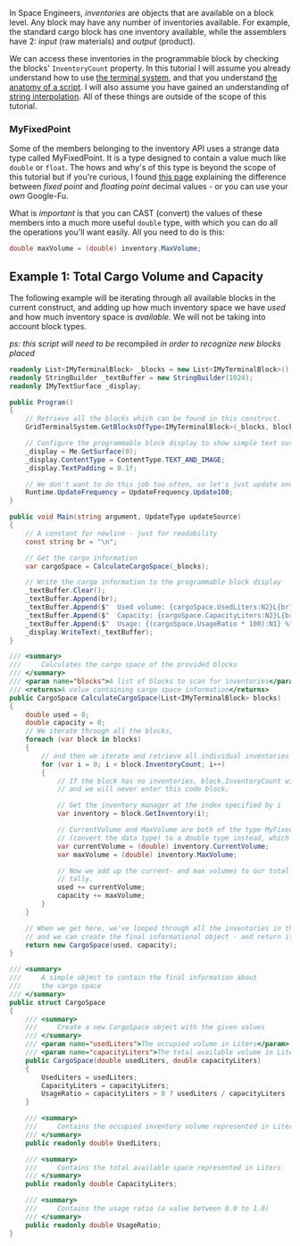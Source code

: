 In Space Engineers, _inventories_ are objects that are available on a block level. Any block may have any number of inventories available. For example, the standard cargo block has one inventory available, while the assemblers have 2: _input_ (raw materials) and _output_ (product).

We can access these inventories in the programmable block by checking the blocks' `InventoryCount` property. In this tutorial I will assume you already understand how to use [the terminal system](The-Grid-Terminal-System), and that you understand [the anatomy of a script](The-Anatomy-Of-A-Script). I will also assume you have gained an understanding of [string interpolation](https://docs.microsoft.com/en-us/dotnet/csharp/language-reference/tokens/interpolated). All of these things are outside of the scope of this tutorial.

### MyFixedPoint
Some of the members belonging to the inventory API uses a strange data type called MyFixedPoint. It is a type designed to contain a value much like `double` or `float`. The hows and why's of this type is beyond the scope of this tutorial but if you're curious, I found [this page](https://www.tutorialspoint.com/fixed-point-and-floating-point-number-representations) explaining the difference between _fixed point_ and _floating point_ decimal values - or you can use your _own_ Google-Fu.

What is _important_ is that you can CAST (convert) the values of these members into a much more useful `double` type, with which you can do all the operations you'll want easily. All you need to do is this:
```csharp
double maxVolume = (double) inventory.MaxVolume;
```


## Example 1: Total Cargo Volume and Capacity

The following example will be iterating through all available blocks in the current construct, and adding up how much inventory space we have _used_ and how much inventory space is _available._ We will not be taking into account block types.

_ps: this script will need to be_ recompiled _in order to recognize new blocks placed_

```csharp
readonly List<IMyTerminalBlock> _blocks = new List<IMyTerminalBlock>();
readonly StringBuilder _textBuffer = new StringBuilder(1024);
readonly IMyTextSurface _display;

public Program()
{
    // Retrieve all the blocks which can be found in this construct.
    GridTerminalSystem.GetBlocksOfType<IMyTerminalBlock>(_blocks, block => block.IsSameConstructAs(Me));

    // Configure the programmable block display to show simple text output
    _display = Me.GetSurface(0);
    _display.ContentType = ContentType.TEXT_AND_IMAGE;
    _display.TextPadding = 0.1f;

    // We don't want to do this job too often, so let's just update once every 100 ticks
    Runtime.UpdateFrequency = UpdateFrequency.Update100;
}

public void Main(string argument, UpdateType updateSource)
{
    // A constant for newline - just for readability
    const string br = "\n";

    // Get the cargo information
    var cargoSpace = CalculateCargoSpace(_blocks);

    // Write the cargo information to the programmable block display
    _textBuffer.Clear();
    _textBuffer.Append(br);
    _textBuffer.Append($"  Used volume: {cargoSpace.UsedLiters:N2}L{br}");
    _textBuffer.Append($"  Capacity: {cargoSpace.CapacityLiters:N2}L{br}");
    _textBuffer.Append($"  Usage: {(cargoSpace.UsageRatio * 100):N1} %");
    _display.WriteText(_textBuffer);
}

/// <summary>
///     Calculates the cargo space of the provided blocks
/// </summary>
/// <param name="blocks">A list of blocks to scan for inventories</param>
/// <returns>A value containing cargo space information</returns>
public CargoSpace CalculateCargoSpace(List<IMyTerminalBlock> blocks)
{
    double used = 0;
    double capacity = 0;
    // We iterate through all the blocks,
    foreach (var block in blocks)
    {
        // and then we iterate and retrieve all individual inventories for each of those blocks.
        for (var i = 0; i < block.InventoryCount; i++)
        {
            // If the block has no inventories, block.InventoryCount will be 0,
            // and we will never enter this code block.

            // Get the inventory manager at the index specified by i
            var inventory = block.GetInventory(i);

            // CurrentVolume and MaxVolume are both of the type MyFixedPoint. We will CAST
            // (convert the data type) to a double type instead, which is more useful to us.
            var currentVolume = (double) inventory.CurrentVolume;
            var maxVolume = (double) inventory.MaxVolume;

            // Now we add up the current- and max volumes to our total
            // tally.
            used += currentVolume;
            capacity += maxVolume;
        }
    }

    // When we get here, we've looped through all the inventories in the given blocks,
    // and we can create the final informational object - and return it to the user.
    return new CargoSpace(used, capacity);
}

/// <summary>
///     A simple object to contain the final information about
///     the cargo space
/// </summary>
public struct CargoSpace
{
    /// <summary>
    ///     Create a new CargoSpace object with the given values
    /// </summary>
    /// <param name="usedLiters">The occupied volume in Liters</param>
    /// <param name="capacityLiters">The total available volume in Liters</param>
    public CargoSpace(double usedLiters, double capacityLiters)
    {
        UsedLiters = usedLiters;
        CapacityLiters = capacityLiters;
        UsageRatio = capacityLiters > 0 ? usedLiters / capacityLiters : 1.0;
    }

    /// <summary>
    ///     Contains the occupied inventory volume represented in Liters
    /// </summary>
    public readonly double UsedLiters;

    /// <summary>
    ///     Contains the total available space represented in Liters
    /// </summary>
    public readonly double CapacityLiters;

    /// <summary>
    ///     Contains the usage ratio (a value between 0.0 to 1.0)
    /// </summary>
    public readonly double UsageRatio;
}
```